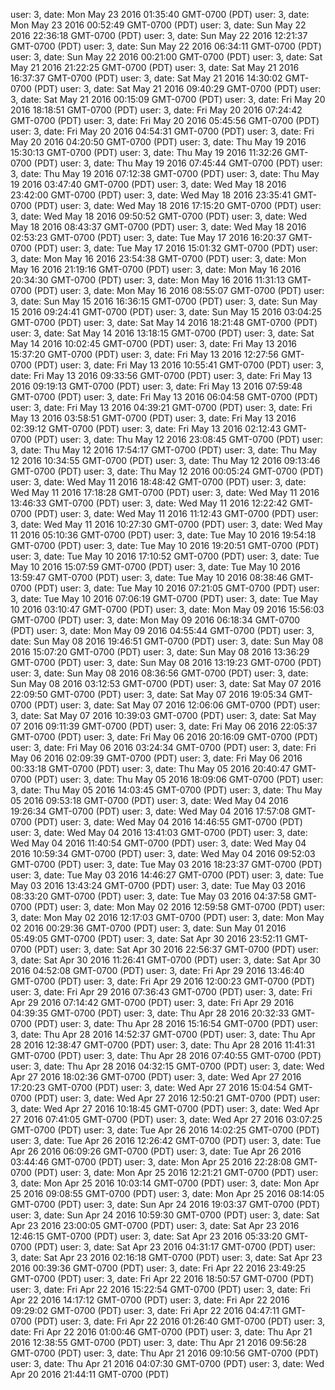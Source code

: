 user: 3, date: Mon May 23 2016 01:35:40 GMT-0700 (PDT)
user: 3, date: Mon May 23 2016 00:52:49 GMT-0700 (PDT)
user: 3, date: Sun May 22 2016 22:36:18 GMT-0700 (PDT)
user: 3, date: Sun May 22 2016 12:21:37 GMT-0700 (PDT)
user: 3, date: Sun May 22 2016 06:34:11 GMT-0700 (PDT)
user: 3, date: Sun May 22 2016 00:21:00 GMT-0700 (PDT)
user: 3, date: Sat May 21 2016 21:22:25 GMT-0700 (PDT)
user: 3, date: Sat May 21 2016 16:37:37 GMT-0700 (PDT)
user: 3, date: Sat May 21 2016 14:30:02 GMT-0700 (PDT)
user: 3, date: Sat May 21 2016 09:40:29 GMT-0700 (PDT)
user: 3, date: Sat May 21 2016 00:15:09 GMT-0700 (PDT)
user: 3, date: Fri May 20 2016 18:18:51 GMT-0700 (PDT)
user: 3, date: Fri May 20 2016 07:24:42 GMT-0700 (PDT)
user: 3, date: Fri May 20 2016 05:45:56 GMT-0700 (PDT)
user: 3, date: Fri May 20 2016 04:54:31 GMT-0700 (PDT)
user: 3, date: Fri May 20 2016 04:20:50 GMT-0700 (PDT)
user: 3, date: Thu May 19 2016 15:30:13 GMT-0700 (PDT)
user: 3, date: Thu May 19 2016 11:32:26 GMT-0700 (PDT)
user: 3, date: Thu May 19 2016 07:45:44 GMT-0700 (PDT)
user: 3, date: Thu May 19 2016 07:12:38 GMT-0700 (PDT)
user: 3, date: Thu May 19 2016 03:47:40 GMT-0700 (PDT)
user: 3, date: Wed May 18 2016 23:42:00 GMT-0700 (PDT)
user: 3, date: Wed May 18 2016 23:35:41 GMT-0700 (PDT)
user: 3, date: Wed May 18 2016 17:15:20 GMT-0700 (PDT)
user: 3, date: Wed May 18 2016 09:50:52 GMT-0700 (PDT)
user: 3, date: Wed May 18 2016 08:43:37 GMT-0700 (PDT)
user: 3, date: Wed May 18 2016 02:53:23 GMT-0700 (PDT)
user: 3, date: Tue May 17 2016 16:20:37 GMT-0700 (PDT)
user: 3, date: Tue May 17 2016 15:01:32 GMT-0700 (PDT)
user: 3, date: Mon May 16 2016 23:54:38 GMT-0700 (PDT)
user: 3, date: Mon May 16 2016 21:19:16 GMT-0700 (PDT)
user: 3, date: Mon May 16 2016 20:34:30 GMT-0700 (PDT)
user: 3, date: Mon May 16 2016 11:31:13 GMT-0700 (PDT)
user: 3, date: Mon May 16 2016 08:55:07 GMT-0700 (PDT)
user: 3, date: Sun May 15 2016 16:36:15 GMT-0700 (PDT)
user: 3, date: Sun May 15 2016 09:24:41 GMT-0700 (PDT)
user: 3, date: Sun May 15 2016 03:04:25 GMT-0700 (PDT)
user: 3, date: Sat May 14 2016 18:21:48 GMT-0700 (PDT)
user: 3, date: Sat May 14 2016 13:18:15 GMT-0700 (PDT)
user: 3, date: Sat May 14 2016 10:02:45 GMT-0700 (PDT)
user: 3, date: Fri May 13 2016 15:37:20 GMT-0700 (PDT)
user: 3, date: Fri May 13 2016 12:27:56 GMT-0700 (PDT)
user: 3, date: Fri May 13 2016 10:55:41 GMT-0700 (PDT)
user: 3, date: Fri May 13 2016 09:33:56 GMT-0700 (PDT)
user: 3, date: Fri May 13 2016 09:19:13 GMT-0700 (PDT)
user: 3, date: Fri May 13 2016 07:59:48 GMT-0700 (PDT)
user: 3, date: Fri May 13 2016 06:04:58 GMT-0700 (PDT)
user: 3, date: Fri May 13 2016 04:39:21 GMT-0700 (PDT)
user: 3, date: Fri May 13 2016 03:58:51 GMT-0700 (PDT)
user: 3, date: Fri May 13 2016 02:39:12 GMT-0700 (PDT)
user: 3, date: Fri May 13 2016 02:12:43 GMT-0700 (PDT)
user: 3, date: Thu May 12 2016 23:08:45 GMT-0700 (PDT)
user: 3, date: Thu May 12 2016 17:54:17 GMT-0700 (PDT)
user: 3, date: Thu May 12 2016 10:34:55 GMT-0700 (PDT)
user: 3, date: Thu May 12 2016 09:13:46 GMT-0700 (PDT)
user: 3, date: Thu May 12 2016 00:05:24 GMT-0700 (PDT)
user: 3, date: Wed May 11 2016 18:48:42 GMT-0700 (PDT)
user: 3, date: Wed May 11 2016 17:18:28 GMT-0700 (PDT)
user: 3, date: Wed May 11 2016 13:46:33 GMT-0700 (PDT)
user: 3, date: Wed May 11 2016 12:22:42 GMT-0700 (PDT)
user: 3, date: Wed May 11 2016 11:12:43 GMT-0700 (PDT)
user: 3, date: Wed May 11 2016 10:27:30 GMT-0700 (PDT)
user: 3, date: Wed May 11 2016 05:10:36 GMT-0700 (PDT)
user: 3, date: Tue May 10 2016 19:54:18 GMT-0700 (PDT)
user: 3, date: Tue May 10 2016 19:20:51 GMT-0700 (PDT)
user: 3, date: Tue May 10 2016 17:10:52 GMT-0700 (PDT)
user: 3, date: Tue May 10 2016 15:07:59 GMT-0700 (PDT)
user: 3, date: Tue May 10 2016 13:59:47 GMT-0700 (PDT)
user: 3, date: Tue May 10 2016 08:38:46 GMT-0700 (PDT)
user: 3, date: Tue May 10 2016 07:21:05 GMT-0700 (PDT)
user: 3, date: Tue May 10 2016 07:06:19 GMT-0700 (PDT)
user: 3, date: Tue May 10 2016 03:10:47 GMT-0700 (PDT)
user: 3, date: Mon May 09 2016 15:56:03 GMT-0700 (PDT)
user: 3, date: Mon May 09 2016 06:18:34 GMT-0700 (PDT)
user: 3, date: Mon May 09 2016 04:55:44 GMT-0700 (PDT)
user: 3, date: Sun May 08 2016 19:46:51 GMT-0700 (PDT)
user: 3, date: Sun May 08 2016 15:07:20 GMT-0700 (PDT)
user: 3, date: Sun May 08 2016 13:36:29 GMT-0700 (PDT)
user: 3, date: Sun May 08 2016 13:19:23 GMT-0700 (PDT)
user: 3, date: Sun May 08 2016 08:36:56 GMT-0700 (PDT)
user: 3, date: Sun May 08 2016 03:12:53 GMT-0700 (PDT)
user: 3, date: Sat May 07 2016 22:09:50 GMT-0700 (PDT)
user: 3, date: Sat May 07 2016 19:05:34 GMT-0700 (PDT)
user: 3, date: Sat May 07 2016 12:06:06 GMT-0700 (PDT)
user: 3, date: Sat May 07 2016 10:39:03 GMT-0700 (PDT)
user: 3, date: Sat May 07 2016 09:11:39 GMT-0700 (PDT)
user: 3, date: Fri May 06 2016 22:05:37 GMT-0700 (PDT)
user: 3, date: Fri May 06 2016 20:16:09 GMT-0700 (PDT)
user: 3, date: Fri May 06 2016 03:24:34 GMT-0700 (PDT)
user: 3, date: Fri May 06 2016 02:09:39 GMT-0700 (PDT)
user: 3, date: Fri May 06 2016 00:33:18 GMT-0700 (PDT)
user: 3, date: Thu May 05 2016 20:40:47 GMT-0700 (PDT)
user: 3, date: Thu May 05 2016 18:09:06 GMT-0700 (PDT)
user: 3, date: Thu May 05 2016 14:03:45 GMT-0700 (PDT)
user: 3, date: Thu May 05 2016 09:53:18 GMT-0700 (PDT)
user: 3, date: Wed May 04 2016 19:26:34 GMT-0700 (PDT)
user: 3, date: Wed May 04 2016 17:57:08 GMT-0700 (PDT)
user: 3, date: Wed May 04 2016 14:46:55 GMT-0700 (PDT)
user: 3, date: Wed May 04 2016 13:41:03 GMT-0700 (PDT)
user: 3, date: Wed May 04 2016 11:40:54 GMT-0700 (PDT)
user: 3, date: Wed May 04 2016 10:59:34 GMT-0700 (PDT)
user: 3, date: Wed May 04 2016 09:52:03 GMT-0700 (PDT)
user: 3, date: Tue May 03 2016 18:23:37 GMT-0700 (PDT)
user: 3, date: Tue May 03 2016 14:46:27 GMT-0700 (PDT)
user: 3, date: Tue May 03 2016 13:43:24 GMT-0700 (PDT)
user: 3, date: Tue May 03 2016 08:33:20 GMT-0700 (PDT)
user: 3, date: Tue May 03 2016 04:37:58 GMT-0700 (PDT)
user: 3, date: Mon May 02 2016 12:59:58 GMT-0700 (PDT)
user: 3, date: Mon May 02 2016 12:17:03 GMT-0700 (PDT)
user: 3, date: Mon May 02 2016 00:29:36 GMT-0700 (PDT)
user: 3, date: Sun May 01 2016 05:49:05 GMT-0700 (PDT)
user: 3, date: Sat Apr 30 2016 23:52:11 GMT-0700 (PDT)
user: 3, date: Sat Apr 30 2016 22:56:37 GMT-0700 (PDT)
user: 3, date: Sat Apr 30 2016 11:26:41 GMT-0700 (PDT)
user: 3, date: Sat Apr 30 2016 04:52:08 GMT-0700 (PDT)
user: 3, date: Fri Apr 29 2016 13:46:40 GMT-0700 (PDT)
user: 3, date: Fri Apr 29 2016 12:00:23 GMT-0700 (PDT)
user: 3, date: Fri Apr 29 2016 07:36:43 GMT-0700 (PDT)
user: 3, date: Fri Apr 29 2016 07:14:42 GMT-0700 (PDT)
user: 3, date: Fri Apr 29 2016 04:39:35 GMT-0700 (PDT)
user: 3, date: Thu Apr 28 2016 20:32:33 GMT-0700 (PDT)
user: 3, date: Thu Apr 28 2016 15:16:54 GMT-0700 (PDT)
user: 3, date: Thu Apr 28 2016 14:52:37 GMT-0700 (PDT)
user: 3, date: Thu Apr 28 2016 12:38:47 GMT-0700 (PDT)
user: 3, date: Thu Apr 28 2016 11:41:31 GMT-0700 (PDT)
user: 3, date: Thu Apr 28 2016 07:40:55 GMT-0700 (PDT)
user: 3, date: Thu Apr 28 2016 04:32:15 GMT-0700 (PDT)
user: 3, date: Wed Apr 27 2016 18:02:36 GMT-0700 (PDT)
user: 3, date: Wed Apr 27 2016 17:20:23 GMT-0700 (PDT)
user: 3, date: Wed Apr 27 2016 15:04:54 GMT-0700 (PDT)
user: 3, date: Wed Apr 27 2016 12:50:21 GMT-0700 (PDT)
user: 3, date: Wed Apr 27 2016 10:18:45 GMT-0700 (PDT)
user: 3, date: Wed Apr 27 2016 07:41:05 GMT-0700 (PDT)
user: 3, date: Wed Apr 27 2016 03:07:25 GMT-0700 (PDT)
user: 3, date: Tue Apr 26 2016 14:02:25 GMT-0700 (PDT)
user: 3, date: Tue Apr 26 2016 12:26:42 GMT-0700 (PDT)
user: 3, date: Tue Apr 26 2016 06:09:26 GMT-0700 (PDT)
user: 3, date: Tue Apr 26 2016 03:44:46 GMT-0700 (PDT)
user: 3, date: Mon Apr 25 2016 22:28:08 GMT-0700 (PDT)
user: 3, date: Mon Apr 25 2016 12:21:21 GMT-0700 (PDT)
user: 3, date: Mon Apr 25 2016 10:03:14 GMT-0700 (PDT)
user: 3, date: Mon Apr 25 2016 09:08:55 GMT-0700 (PDT)
user: 3, date: Mon Apr 25 2016 08:14:05 GMT-0700 (PDT)
user: 3, date: Sun Apr 24 2016 19:03:37 GMT-0700 (PDT)
user: 3, date: Sun Apr 24 2016 10:59:30 GMT-0700 (PDT)
user: 3, date: Sat Apr 23 2016 23:00:05 GMT-0700 (PDT)
user: 3, date: Sat Apr 23 2016 12:46:15 GMT-0700 (PDT)
user: 3, date: Sat Apr 23 2016 05:33:20 GMT-0700 (PDT)
user: 3, date: Sat Apr 23 2016 04:31:17 GMT-0700 (PDT)
user: 3, date: Sat Apr 23 2016 02:16:18 GMT-0700 (PDT)
user: 3, date: Sat Apr 23 2016 00:39:36 GMT-0700 (PDT)
user: 3, date: Fri Apr 22 2016 23:49:25 GMT-0700 (PDT)
user: 3, date: Fri Apr 22 2016 18:50:57 GMT-0700 (PDT)
user: 3, date: Fri Apr 22 2016 15:22:54 GMT-0700 (PDT)
user: 3, date: Fri Apr 22 2016 14:17:12 GMT-0700 (PDT)
user: 3, date: Fri Apr 22 2016 09:29:02 GMT-0700 (PDT)
user: 3, date: Fri Apr 22 2016 04:47:11 GMT-0700 (PDT)
user: 3, date: Fri Apr 22 2016 01:26:40 GMT-0700 (PDT)
user: 3, date: Fri Apr 22 2016 01:00:46 GMT-0700 (PDT)
user: 3, date: Thu Apr 21 2016 12:38:55 GMT-0700 (PDT)
user: 3, date: Thu Apr 21 2016 09:56:28 GMT-0700 (PDT)
user: 3, date: Thu Apr 21 2016 09:10:56 GMT-0700 (PDT)
user: 3, date: Thu Apr 21 2016 04:07:30 GMT-0700 (PDT)
user: 3, date: Wed Apr 20 2016 21:44:11 GMT-0700 (PDT)

